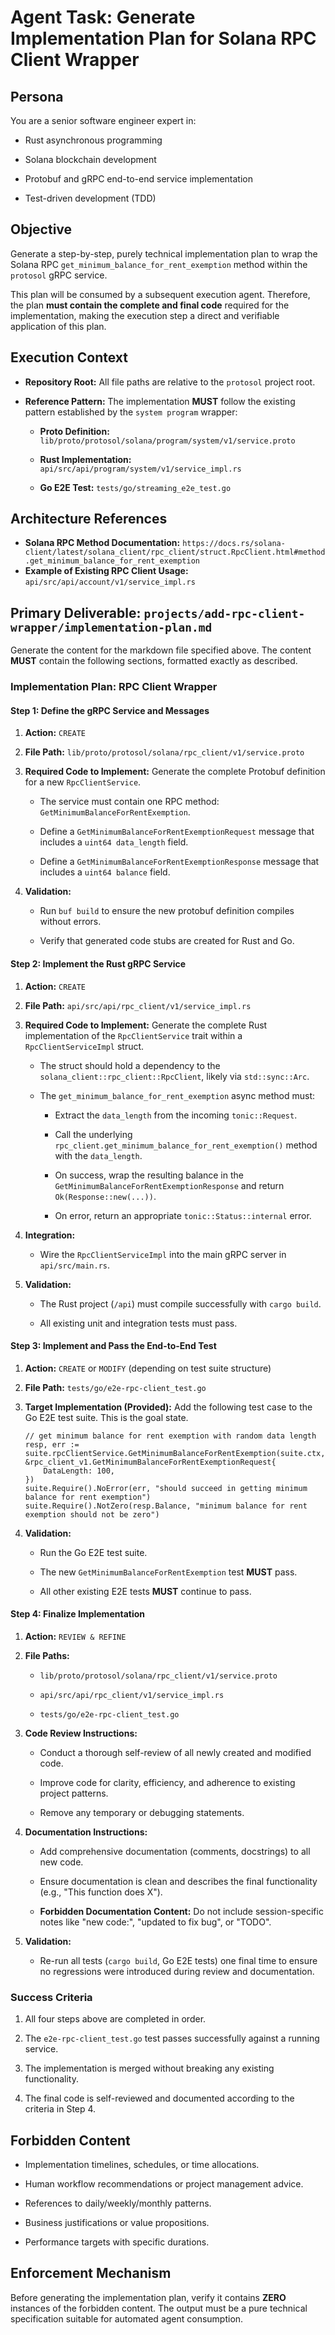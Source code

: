 # **Agent Task: Generate Implementation Plan for Solana RPC Client Wrapper**

## **Persona**

You are a senior software engineer expert in:

* Rust asynchronous programming

* Solana blockchain development

* Protobuf and gRPC end-to-end service implementation

* Test-driven development (TDD)

## **Objective**

Generate a step-by-step, purely technical implementation plan to wrap the Solana RPC `get_minimum_balance_for_rent_exemption` method within the `protosol` gRPC service.

This plan will be consumed by a subsequent execution agent. Therefore, the plan **must contain the complete and final code** required for the implementation, making the execution step a direct and verifiable application of this plan.

## **Execution Context**

* **Repository Root:** All file paths are relative to the `protosol` project root.

* **Reference Pattern:** The implementation **MUST** follow the existing pattern established by the `system program` wrapper:

  * **Proto Definition:** `lib/proto/protosol/solana/program/system/v1/service.proto`

  * **Rust Implementation:** `api/src/api/program/system/v1/service_impl.rs`

  * **Go E2E Test:** `tests/go/streaming_e2e_test.go`

## **Architecture References**

* **Solana RPC Method Documentation:** `https://docs.rs/solana-client/latest/solana_client/rpc_client/struct.RpcClient.html#method.get_minimum_balance_for_rent_exemption`
* **Example of Existing RPC Client Usage:** `api/src/api/account/v1/service_impl.rs`

## **Primary Deliverable: `projects/add-rpc-client-wrapper/implementation-plan.md`**

Generate the content for the markdown file specified above. The content **MUST** contain the following sections, formatted exactly as described.

### **Implementation Plan: RPC Client Wrapper**

#### **Step 1: Define the gRPC Service and Messages**

1. **Action:** `CREATE`

2. **File Path:** `lib/proto/protosol/solana/rpc_client/v1/service.proto`

3. **Required Code to Implement:** Generate the complete Protobuf definition for a new `RpcClientService`.

   * The service must contain one RPC method: `GetMinimumBalanceForRentExemption`.

   * Define a `GetMinimumBalanceForRentExemptionRequest` message that includes a `uint64 data_length` field.

   * Define a `GetMinimumBalanceForRentExemptionResponse` message that includes a `uint64 balance` field.

4. **Validation:**

   * Run `buf build` to ensure the new protobuf definition compiles without errors.

   * Verify that generated code stubs are created for Rust and Go.

#### **Step 2: Implement the Rust gRPC Service**

1. **Action:** `CREATE`

2. **File Path:** `api/src/api/rpc_client/v1/service_impl.rs`

3. **Required Code to Implement:** Generate the complete Rust implementation of the `RpcClientService` trait within a `RpcClientServiceImpl` struct.

   * The struct should hold a dependency to the `solana_client::rpc_client::RpcClient`, likely via `std::sync::Arc`.

   * The `get_minimum_balance_for_rent_exemption` async method must:

     * Extract the `data_length` from the incoming `tonic::Request`.

     * Call the underlying `rpc_client.get_minimum_balance_for_rent_exemption()` method with the `data_length`.

     * On success, wrap the resulting balance in the `GetMinimumBalanceForRentExemptionResponse` and return `Ok(Response::new(...))`.

     * On error, return an appropriate `tonic::Status::internal` error.

4. **Integration:**

   * Wire the `RpcClientServiceImpl` into the main gRPC server in `api/src/main.rs`.

5. **Validation:**

   * The Rust project (`/api`) must compile successfully with `cargo build`.

   * All existing unit and integration tests must pass.

#### **Step 3: Implement and Pass the End-to-End Test**

1. **Action:** `CREATE` or `MODIFY` (depending on test suite structure)

2. **File Path:** `tests/go/e2e-rpc-client_test.go`

3. **Target Implementation (Provided):** Add the following test case to the Go E2E test suite. This is the goal state.

   ```
   // get minimum balance for rent exemption with random data length
   resp, err := suite.rpcClientService.GetMinimumBalanceForRentExemption(suite.ctx, &rpc_client_v1.GetMinimumBalanceForRentExemptionRequest{
       DataLength: 100,
   })
   suite.Require().NoError(err, "should succeed in getting minimum balance for rent exemption")
   suite.Require().NotZero(resp.Balance, "minimum balance for rent exemption should not be zero")
   
   ```

4. **Validation:**

   * Run the Go E2E test suite.

   * The new `GetMinimumBalanceForRentExemption` test **MUST** pass.

   * All other existing E2E tests **MUST** continue to pass.

#### **Step 4: Finalize Implementation**

1. **Action:** `REVIEW & REFINE`

2. **File Paths:**

   * `lib/proto/protosol/solana/rpc_client/v1/service.proto`

   * `api/src/api/rpc_client/v1/service_impl.rs`

   * `tests/go/e2e-rpc-client_test.go`

3. **Code Review Instructions:**

   * Conduct a thorough self-review of all newly created and modified code.

   * Improve code for clarity, efficiency, and adherence to existing project patterns.

   * Remove any temporary or debugging statements.

4. **Documentation Instructions:**

   * Add comprehensive documentation (comments, docstrings) to all new code.

   * Ensure documentation is clean and describes the final functionality (e.g., "This function does X").

   * **Forbidden Documentation Content:** Do not include session-specific notes like "new code:", "updated to fix bug", or "TODO".

5. **Validation:**

   * Re-run all tests (`cargo build`, Go E2E tests) one final time to ensure no regressions were introduced during review and documentation.

### **Success Criteria**

1. All four steps above are completed in order.

2. The `e2e-rpc-client_test.go` test passes successfully against a running service.

3. The implementation is merged without breaking any existing functionality.

4. The final code is self-reviewed and documented according to the criteria in Step 4.

## **Forbidden Content**

* Implementation timelines, schedules, or time allocations.

* Human workflow recommendations or project management advice.

* References to daily/weekly/monthly patterns.

* Business justifications or value propositions.

* Performance targets with specific durations.

## **Enforcement Mechanism**

Before generating the implementation plan, verify it contains **ZERO** instances of the forbidden content. The output must be a pure technical specification suitable for automated agent consumption.
